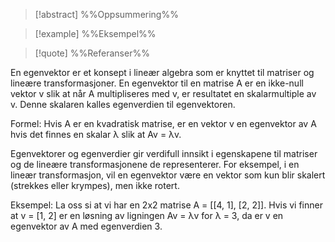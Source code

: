 
> [!abstract] %%Oppsummering%%
> 

> [!example] %%Eksempel%%
> 

> [!quote] %%Referanser%%
>


En egenvektor er et konsept i lineær algebra som er knyttet til matriser og lineære transformasjoner. En egenvektor til en matrise A er en ikke-null vektor v slik at når A multipliseres med v, er resultatet en skalarmultiple av v. Denne skalaren kalles egenverdien til egenvektoren.

Formel: Hvis A er en kvadratisk matrise, er en vektor v en egenvektor av A hvis det finnes en skalar λ slik at Av = λv.

Egenvektorer og egenverdier gir verdifull innsikt i egenskapene til matriser og de lineære transformasjonene de representerer. For eksempel, i en lineær transformasjon, vil en egenvektor være en vektor som kun blir skalert (strekkes eller krympes), men ikke rotert.

Eksempel: La oss si at vi har en 2x2 matrise A = [[4, 1], [2, 2]]. Hvis vi finner at v = [1, 2] er en løsning av ligningen Av = λv for λ = 3, da er v en egenvektor av A med egenverdien 3.